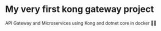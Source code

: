 # My very first kong gateway project
API Gateway and Microservices using Kong and dotnet core in docker
🦍🐳
